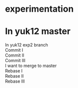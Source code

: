 # experimentation
# In yuk12 master
In yuk12 exp2 branch  
Commit I   
Commit II  
Commit III  
I want to merge to master  
Rebase I  
Rebase II  
Rebase III 
